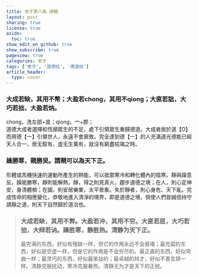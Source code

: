 ```yaml
---
title: 老子第八章 請靚
layout: post
sharing: true
license: true
aside:
  toc: true
show_edit_on_github: true
show_subscribe: true
pageview: true
categories: 老子
tags: ['老子', '道德经', '德道经']
article_header:
  type: cover
---
```


### 大成若缺，其用不幣；大盈若chong，其用不qiong；大直若詘，大巧若拙，大盈若㶧。
chong，洗左部+盅；qiong，宀+郡；<br>
道德大成者選擇和恆順眾生的不足，處下引領眾生重歸德道。大成者居於道【O】而用德【一】引領世人，永遠不會衰敗。完全達到德【一】的人充滿道光德能已經天人合一，居无馭有，虛无生萬有，就沒有窮盡枯竭之時。

### 趮勝寒，靚勝炅。請靚可以為天下正。
形體或炁機快速的運動所產生的熱能，可以抵禦寒冷和轉化體內的陰寒。靜與躁意反，躁能勝寒，靜則能解熱。靜，得之則見真火，趨步道德之境；在人，則心定神安，身清體檢；在國，則安居樂業，太平景象。失於靜者，則心身危、天下亂。完成性命的相應變化，恭敬地進入清淨的境界，即是道德之境，倘使人們皆誠信持守請靜之道，則天下自然歸於道治也。

> ### 大成若缺，其用不弊。大盈若沖，其用不穷。大直若屈，大巧若拙，大辩若讷。躁胜寒，静胜热。清静为天下正。
> 最完满的东西，好似有残缺一样，但它的作用永远不会衰竭；最充盈的东西，好似是空虚一样，但是它的作用是不会穷尽的。最正直的东西，好似弯曲一样；最灵巧的东西，好似最笨拙的；最卓越的辩才，好似不善言辞一样。清静克服扰动，寒冷克服暑热。清静无为才是天下的正统。